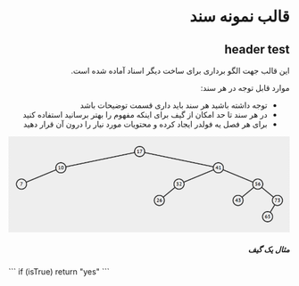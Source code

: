 <div dir="rtl">

# قالب نمونه سند
## header test
این قالب جهت الگو برداری برای ساخت دیگر اسناد آماده شده است.

موارد قابل توجه در هر سند:
- توجه داشته باشید هر سند باید داری قسمت توضیحات باشد
- در هر سند تا حد امکان از گیف برای اینکه مفهوم را بهتر برسانید استفاده کنید
- برای هر فصل یه فولدر ایجاد کرده و محتویات مورد نیار را درون آن قرار دهید

<img src="gif1.gif">

##### مثال یک گیف

</div>
```
if (isTrue)
  return "yes"
```
